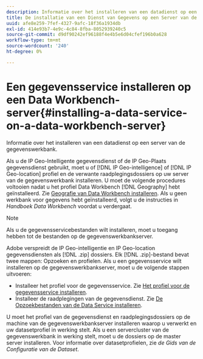 ```yaml
---
description: Informatie over het installeren van een datadienst op een server van de gegevenswerkbank.
title: De installatie van een Dienst van Gegevens op een Server van de Data Workbench
uuid: afe8e259-7fef-4327-9afc-18f36a1934db
exl-id: 414e93b7-4e9c-4c84-8fba-8052939240c5
source-git-commit: d9df90242ef96188f4e4b5e6d04cfef196b0a628
workflow-type: tm+mt
source-wordcount: '240'
ht-degree: 0%

---
```


# Een gegevensservice installeren op een Data Workbench-server{#installing-a-data-service-on-a-data-workbench-server}

Informatie over het installeren van een datadienst op een server van de gegevenswerkbank.

Als u de IP Geo-Intelligente gegevensdienst of de IP Geo-Plaats gegevensdienst gebruikt, moet u of [!DNL IP Geo-intelligence] of [!DNL IP Geo-location] profiel en de verwante raadplegingsdossiers op uw server van de gegevenswerkbank installeren. U moet de volgende procedures voltooien nadat u het profiel Data Workbench [!DNL Geography] hebt geïnstalleerd. Zie [Geografie van Data Workbench installeren](../../../../home/c-geo-oview/c-inst-geo/c-inst-geo.md). Als u geen werkbank voor gegevens hebt geïnstalleerd, volgt u de instructies in *Handboek Data Workbench* voordat u verdergaat.

>[!NOTE]
>
>Als u de gegevensservicebestanden wilt installeren, moet u toegang hebben tot de bestanden op de gegevenswerkbankserver.

Adobe verspreidt de IP Geo-intelligentie en IP Geo-location gegevensdiensten als [!DNL .zip] dossiers. Elk [!DNL .zip]-bestand bevat twee mappen: Opzoeken en profielen. Als u een gegevensservice wilt installeren op de gegevenswerkbankserver, moet u de volgende stappen uitvoeren:

* Installeer het profiel voor de gegevensservice. Zie [Het profiel voor de gegevensservice installeren](../../../../home/c-geo-oview/c-wk-data-svcs/c-install-data-svc/c-inst-data-svc-prof.md).
* Installeer de raadplegingen van de gegevensdienst. Zie [De Opzoekbestanden van de Data Service installeren](../../../../home/c-geo-oview/c-wk-data-svcs/c-install-data-svc/t-inst-data-svc-lkp-files.md).

U moet het profiel van de gegevensdienst en raadplegingsdossiers op de machine van de gegevenswerkbankserver installeren waarop u verwerkt en uw datasetprofiel in werking stelt. Als u een servercluster van de gegevenswerkbank in werking stelt, moet u de dossiers op de master server installeren. Voor informatie over datasetprofielen, zie *de Gids van de Configuratie van de Dataset*.
